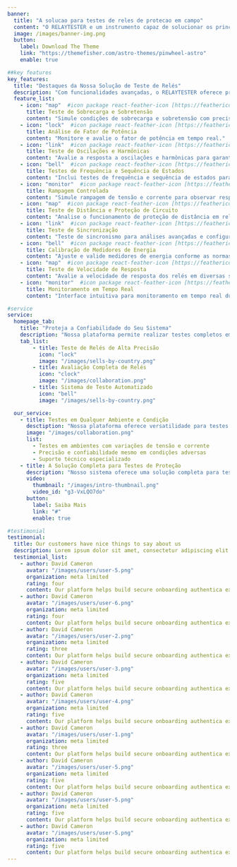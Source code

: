 ```yaml
---
banner:
  title: "A solucao para testes de reles de protecao em campo"
  content: "O RELAYTESTER e um instrumento capaz de solucionar os principais testes de reles protecao sob as mais variadas condicoes de operacao"
  image: /images/banner-img.png
  button:
    label: Download The Theme
    link: "https://themefisher.com/astro-themes/pinwheel-astro"
    enable: true

##key features
key_features:
  title: "Destaques da Nossa Solução de Teste de Relés"
  description: "Com funcionalidades avançadas, o RELAYTESTER oferece precisão e versatilidade para uma análise completa de relés de proteção."
  feature_list:
    - icon: "map"  #icon package react-feather-icon [https://feathericons.com/]
      title: Teste de Sobrecarga e Sobretensão
      content: "Simule condições de sobrecarga e sobretensão com precisão e segurança."
    - icon: "lock"  #icon package react-feather-icon [https://feathericons.com/]
      title: Análise de Fator de Potência
      content: "Monitore e avalie o fator de potência em tempo real."
    - icon: "link"  #icon package react-feather-icon [https://feathericons.com/]
      title: Teste de Oscilações e Harmônicas
      content: "Avalie a resposta a oscilações e harmônicas para garantir a estabilidade do sistema."
    - icon: "bell"  #icon package react-feather-icon [https://feathericons.com/]
      title: Testes de Frequência e Sequência de Estados
      content: "Inclui testes de frequência e sequência de estados para análise aprofundada de desempenho."
    - icon: "monitor"  #icon package react-feather-icon [https://feathericons.com/]
      title: Rampagem Controlada
      content: "Simule rampagem de tensão e corrente para observar respostas dinâmicas."
    - icon: "map"  #icon package react-feather-icon [https://feathericons.com/]
      title: Teste de Distância e Proteção de Circuito
      content: "Analise o funcionamento de proteção de distância em relés com precisão."
    - icon: "link"  #icon package react-feather-icon [https://feathericons.com/]
      title: Teste de Sincronização
      content: "Teste de sincronismo para análises avançadas e configurações em tempo real."
    - icon: "bell"  #icon package react-feather-icon [https://feathericons.com/]
      title: Calibração de Medidores de Energia
      content: "Ajuste e valide medidores de energia conforme as normas vigentes."
    - icon: "map"  #icon package react-feather-icon [https://feathericons.com/]
      title: Teste de Velocidade de Resposta
      content: "Avalie a velocidade de resposta dos relés em diversas situações de teste."
    - icon: "monitor"  #icon package react-feather-icon [https://feathericons.com/]
      title: Monitoramento em Tempo Real
      content: "Interface intuitiva para monitoramento em tempo real durante os testes."

#service
service:
  homepage_tab:
    title: "Proteja a Confiabilidade do Seu Sistema"
    description: "Nossa plataforma permite realizar testes completos em relés de proteção, aumentando a confiabilidade e segurança do sistema elétrico."
    tab_list:
        - title: Teste de Relés de Alta Precisão
          icon: "lock"  
          image: "/images/sells-by-country.png"
        - title: Avaliação Completa de Relés
          icon: "clock"  
          image: "/images/collaboration.png"
        - title: Sistema de Teste Automatizado
          icon: "bell"  
          image: "/images/sells-by-country.png"

  our_service:
    - title: Testes em Qualquer Ambiente e Condição
      desctiption: "Nossa plataforma oferece versatilidade para testes sob diversas condições operacionais, com suporte para mais de 50 parâmetros configuráveis."
      image: "/images/collaboration.png"
      list:
        - Testes em ambientes com variações de tensão e corrente
        - Precisão e confiabilidade mesmo em condições adversas
        - Suporte técnico especializado
    - title: A Solução Completa para Testes de Proteção
      description: "Nosso sistema oferece uma solução completa para testes de proteção, com interface intuitiva e fácil de operar."
      video:
        thumbnail: "/images/intro-thumbnail.png"
        video_id: "g3-VxLQO7do"
      button:
        label: Saiba Mais
        link: "#"
        enable: true

#testimonial
testimonial:
  title: Our customers have nice things to say about us
  description: Lorem ipsum dolor sit amet, consectetur adipiscing elit. Morbi egestas Werat viverra id et aliquet. vulputate egestas sollicitudin.
  testimonial_list:
    - author: David Cameron
      avatar: "/images/users/user-5.png"
      organization: meta limited
      rating: four
      content: Our platform helps build secure onboarding authentica experiences & engage your users. We build .
    - author: David Cameron
      avatar: "/images/users/user-6.png"
      organization: meta limited
      rating: four
      content: Our platform helps build secure onboarding authentica experiences & engage your users. We build .
    - author: David Cameron
      avatar: "/images/users/user-2.png"
      organization: meta limited
      rating: three
      content: Our platform helps build secure onboarding authentica experiences & engage your users. We build .
    - author: David Cameron
      avatar: "/images/users/user-3.png"
      organization: meta limited
      rating: five
      content: Our platform helps build secure onboarding authentica experiences & engage your users. We build .
    - author: David Cameron
      avatar: "/images/users/user-4.png"
      organization: meta limited
      rating: five
      content: Our platform helps build secure onboarding authentica experiences & engage your users. We build .
    - author: David Cameron
      avatar: "/images/users/user-1.png"
      organization: meta limited
      rating: three
      content: Our platform helps build secure onboarding authentica experiences & engage your users. We build .
    - author: David Cameron
      avatar: "/images/users/user-5.png"
      organization: meta limited
      rating: five
      content: Our platform helps build secure onboarding authentica experiences & engage your users. We build .
    - author: David Cameron
      avatar: "/images/users/user-5.png"
      organization: meta limited
      rating: five
      content: Our platform helps build secure onboarding authentica experiences & engage your users. We build .
    - author: David Cameron
      avatar: "/images/users/user-5.png"
      organization: meta limited
      rating: five
      content: Our platform helps build secure onboarding authentica experiences & engage your users. We build .
---
```

